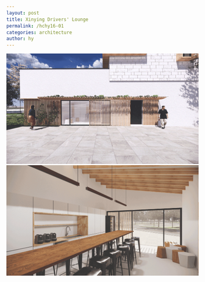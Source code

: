```yaml
---
layout: post
title: Xinying Drivers' Lounge
permalink: /hchy16-01
categories: architecture
author: hy
---
```


![hchy03.00](assets/images/hchy03_xinying/hchy03.00.png)
![hchy03.01](assets/images/hchy03_xinying/hchy03.01.png)

